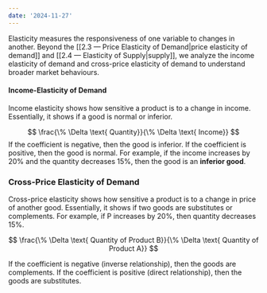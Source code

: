 ```yaml
---
date: '2024-11-27'
---
```

Elasticity measures the responsiveness of one variable to changes in another. Beyond the [[2.3 — Price Elasticity of Demand|price elasticity of demand]] and [[2.4 — Elasticity of Supply|supply]], we analyze the income elasticity of demand and cross-price elasticity of demand to understand broader market behaviours.
#### Income-Elasticity of Demand
Income elasticity shows how sensitive a product is to a change in income. Essentially, it shows if a good is normal or inferior.

$$
\frac{\% \Delta \text{ Quantity}}{\% \Delta \text{ Income}}
$$
If the coefficient is negative, then the good is inferior. If the coefficient is positive, then the good is normal. For example, if the income increases by 20% and the quantity decreases 15%, then the good is an **inferior good**. 

### Cross-Price Elasticity of Demand
Cross-price elasticity shows how sensitive a product is to a change in price of another good. Essentially, it shows if two goods are substitutes or complements. For example, if P increases by 20%, then quantity decreases 15%.

$$
\frac{\% \Delta \text{ Quantity of Product B}}{\% \Delta \text{ Quantity of Product A}}
$$

If the coefficient is negative (inverse relationship), then the goods are complements. If the coefficient is positive (direct relationship), then the goods are substitutes.